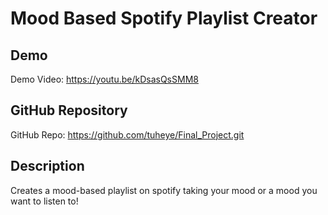 # Mood Based Spotify Playlist Creator

## Demo
Demo Video: <https://youtu.be/kDsasQsSMM8>

## GitHub Repository
GitHub Repo: <https://github.com/tuheye/Final_Project.git>

## Description
Creates a mood-based playlist on spotify taking your mood or a mood you want to listen to!
